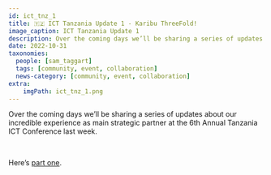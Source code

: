 ```yaml
---
id: ict_tnz_1
title: 🇹🇿 ICT Tanzania Update 1 - Karibu ThreeFold!
image_caption: ICT Tanzania Update 1
description: Over the coming days we’ll be sharing a series of updates about our incredible experience as main strategic partner at the 6th Annual Tanzania ICT Conference last week.
date: 2022-10-31
taxonomies:
  people: [sam_taggart]
  tags: [community, event, collaboration]
  news-category: [community, event, collaboration]
extra:
    imgPath: ict_tnz_1.png
---
```


Over the coming days we’ll be sharing a series of updates about our incredible experience as main strategic partner at the 6th Annual Tanzania ICT Conference last week.

<br/>

Here’s [part one](https://forum.threefold.io/t/ict-tanzania-update-1-karibu-threefold/3453).